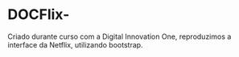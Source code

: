 # DOCFlix-
Criado durante curso com a Digital Innovation One, reproduzimos a interface da Netflix, utilizando bootstrap.
